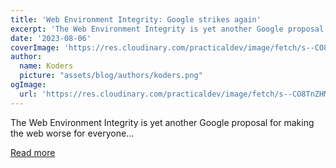 ```yaml
---
title: 'Web Environment Integrity: Google strikes again'
excerpt: 'The Web Environment Integrity is yet another Google proposal for making the web worse for everyone...'
date: '2023-08-06'
coverImage: 'https://res.cloudinary.com/practicaldev/image/fetch/s--CO8TnZHM--/c_imagga_scale,f_auto,fl_progressive,h_420,q_auto,w_1000/https://dev-to-uploads.s3.amazonaws.com/uploads/articles/vc6n48xk3p8yual8gmtg.jpg'
author:
  name: Koders
  picture: "assets/blog/authors/koders.png"
ogImage:
  url: 'https://res.cloudinary.com/practicaldev/image/fetch/s--CO8TnZHM--/c_imagga_scale,f_auto,fl_progressive,h_420,q_auto,w_1000/https://dev-to-uploads.s3.amazonaws.com/uploads/articles/vc6n48xk3p8yual8gmtg.jpg'
---
```


The Web Environment Integrity is yet another Google proposal for making the web worse for everyone...

[Read more](https://dev.to/voltra/web-environment-integrity-google-strikes-again-j4a)
